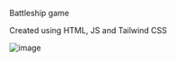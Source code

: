 Battleship game

Created using HTML, JS and Tailwind CSS


![image](https://user-images.githubusercontent.com/101476530/210035100-d57e5c5d-f593-474f-93b1-8ad9a01b508a.png)
